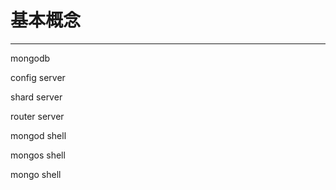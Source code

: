# 基本概念

------------------------------
mongodb  

config server 

shard server

router server

mongod shell

mongos shell

mongo  shell  
